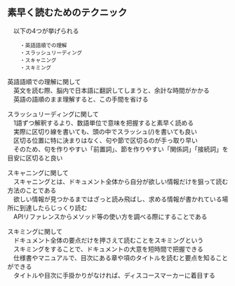 ## 素早く読むためのテクニック
　以下の4つが挙げられる
```
	・英語語順での理解
	・スラッシュリーディング
	・スキャニング
	・スキミング
```

英語語順での理解に関して  
　英文を読む際、脳内で日本語に翻訳してしまうと、余計な時間がかかる  
　英語の語順のまま理解すると、この手間を省ける

スラッシュリーディングに関して  
　1語ずつ解釈するより、数語単位で意味を把握すると素早く読める  
　実際に区切り線を書いても、頭の中でスラッシュ(/)を書いても良い  
　区切る位置に特に決まりはなく、句や節で区切るのが手っ取り早い  
　そのため、句を作りやすい「前置詞」、節を作りやすい「関係詞」「接続詞」を目安に区切ると良い

スキャニングに関して  
　スキャニングとは、ドキュメント全体から自分が欲しい情報だけを狙って読む方法のことである  
　欲しい情報が見つかるまではざっと読み飛ばし、求める情報が書かれている場所に到達したらじっくり読む  
　APIリファレンスからメソッド等の使い方を調べる際にすることである

スキミングに関して  
　ドキュメント全体の要点だけを押さえて読むことをスキミングという  
　スキミングをすることで、ドキュメントの大意を短時間で把握できる  
　仕様書やマニュアルで、目次にある章や項のタイトルを読むと要点を知ることができる  
　タイトルや目次に手掛かりがなければ、ディスコースマーカーに着目する
